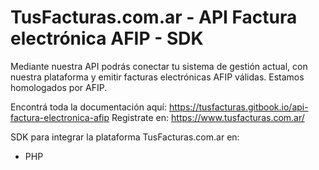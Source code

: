 # TusFacturas.com.ar - API Factura electrónica AFIP - SDK

Mediante nuestra API podrás conectar tu sistema de gestión actual, con nuestra plataforma y emitir facturas electrónicas AFIP válidas. Estamos homologados por AFIP.

Encontrá toda la documentación aquí: https://tusfacturas.gitbook.io/api-factura-electronica-afip
Registrate en: https://www.tusfacturas.com.ar/

SDK para integrar la plataforma TusFacturas.com.ar en:

- PHP

